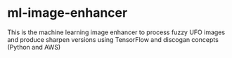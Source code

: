 # ml-image-enhancer
This is the machine learning image enhancer to process fuzzy UFO images and produce sharpen versions using TensorFlow and discogan concepts (Python and AWS)
